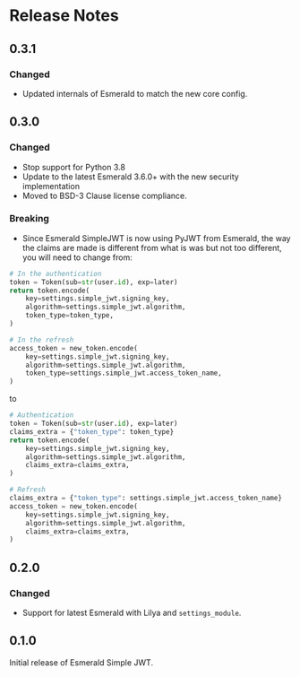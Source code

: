 # Release Notes

## 0.3.1

### Changed

- Updated internals of Esmerald to match the new core config.

## 0.3.0

### Changed

- Stop support for Python 3.8
- Update to the latest Esmerald 3.6.0+ with the new security implementation
- Moved to BSD-3 Clause license compliance.

### Breaking

- Since Esmerald SimpleJWT is now using PyJWT from Esmerald, the way the claims are made is different
from what is was but not too different, you will need to change from:

```python
# In the authentication
token = Token(sub=str(user.id), exp=later)
return token.encode(
    key=settings.simple_jwt.signing_key,
    algorithm=settings.simple_jwt.algorithm,
    token_type=token_type,
)

# In the refresh
access_token = new_token.encode(
    key=settings.simple_jwt.signing_key,
    algorithm=settings.simple_jwt.algorithm,
    token_type=settings.simple_jwt.access_token_name,
)
```

to

```python
# Authentication
token = Token(sub=str(user.id), exp=later)
claims_extra = {"token_type": token_type}
return token.encode(
    key=settings.simple_jwt.signing_key,
    algorithm=settings.simple_jwt.algorithm,
    claims_extra=claims_extra,
)

# Refresh
claims_extra = {"token_type": settings.simple_jwt.access_token_name}
access_token = new_token.encode(
    key=settings.simple_jwt.signing_key,
    algorithm=settings.simple_jwt.algorithm,
    claims_extra=claims_extra,
)
```

## 0.2.0

### Changed

- Support for latest Esmerald with Lilya and `settings_module`.

## 0.1.0

Initial release of Esmerald Simple JWT.

